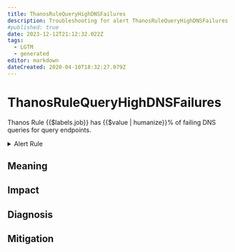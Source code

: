 ```yaml
---
title: ThanosRuleQueryHighDNSFailures
description: Troubleshooting for alert ThanosRuleQueryHighDNSFailures
#published: true
date: 2023-12-12T21:12:32.022Z
tags: 
  - LGTM
  - generated
editor: markdown
dateCreated: 2020-04-10T18:32:27.079Z
---
```


# ThanosRuleQueryHighDNSFailures

Thanos Rule {{$labels.job}} has {{$value | humanize}}% of failing DNS queries for query endpoints.

<details>
  <summary>Alert Rule</summary>

{{% rule "thanos/thanos-ruler.yml" "ThanosRuleQueryHighDNSFailures" %}}

{{% comment %}}

```yaml
alert: ThanosRuleQueryHighDNSFailures
expr: (sum by (job, instance) (rate(thanos_rule_query_apis_dns_failures_total{job=~".*thanos-rule.*"}[5m])) / sum by (job, instance) (rate(thanos_rule_query_apis_dns_lookups_total{job=~".*thanos-rule.*"}[5m])) * 100 > 1)
for: 15m
labels:
    severity: warning
annotations:
    summary: Thanos Rule Query High D N S Failures (instance {{ $labels.instance }})
    description: |-
        Thanos Rule {{$labels.job}} has {{$value | humanize}}% of failing DNS queries for query endpoints.
          VALUE = {{ $value }}
          LABELS = {{ $labels }}
    runbook: https://github.com/srerun/prometheus-alerts/blob/main/content/runbooks/thanos-ruler/ThanosRuleQueryHighDNSFailures.md

```

{{% /comment %}}

</details>


## Meaning
[//]: # "Short paragraph that explains what the alert means"


## Impact
[//]: # "What could / will happen if the alert is not addressed"



## Diagnosis
[//]: # "Steps to take to identify the cause of the problem"



## Mitigation
[//]: # "The steps necessary to resolve the alert"
